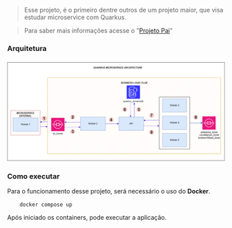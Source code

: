 > Esse projeto, é o primeiro dentre outros de um projeto maior, que visa estudar microservice com Quarkus.

> Para saber mais informações acesse o "[Projeto Pai](https://github.com/andrepixel/microservice-quarkus/)"

### Arquitetura

![](https://github.com/andrepixel/microservice-quarkus/blob/main/Quarkus_Architecture.jpg)

### Como executar

Para o funcionamento desse projeto, será necessário o uso do **Docker**.

        docker compose up

Após iniciado os containers, pode executar a aplicação.
